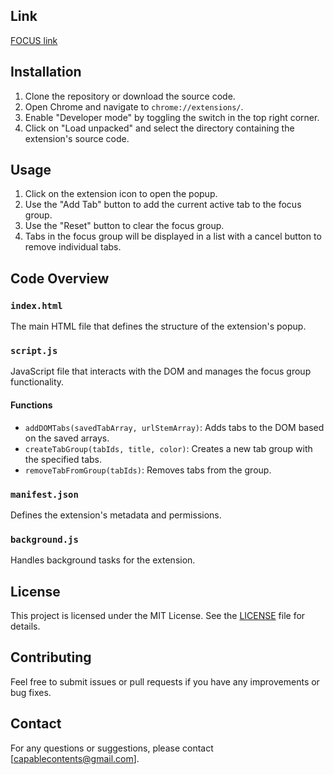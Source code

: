 ## Link

[FOCUS link](https://chromewebstore.google.com/detail/focus-curb-your-procrasti/dinffmdffoijlfoehmemdkahchkmlffb)

## Installation

1. Clone the repository or download the source code.
2. Open Chrome and navigate to `chrome://extensions/`.
3. Enable "Developer mode" by toggling the switch in the top right corner.
4. Click on "Load unpacked" and select the directory containing the extension's source code.

## Usage

1. Click on the extension icon to open the popup.
2. Use the "Add Tab" button to add the current active tab to the focus group.
3. Use the "Reset" button to clear the focus group.
4. Tabs in the focus group will be displayed in a list with a cancel button to remove individual tabs.

## Code Overview

### `index.html`

The main HTML file that defines the structure of the extension's popup.

### `script.js`

JavaScript file that interacts with the DOM and manages the focus group functionality.

#### Functions

- `addDOMTabs(savedTabArray, urlStemArray)`: Adds tabs to the DOM based on the saved arrays.
- `createTabGroup(tabIds, title, color)`: Creates a new tab group with the specified tabs.
- `removeTabFromGroup(tabIds)`: Removes tabs from the group.

### `manifest.json`

Defines the extension's metadata and permissions.

### `background.js`

Handles background tasks for the extension.

## License

This project is licensed under the MIT License. See the [LICENSE](LICENSE) file for details.

## Contributing

Feel free to submit issues or pull requests if you have any improvements or bug fixes.

## Contact

For any questions or suggestions, please contact [capablecontents@gmail.com].
